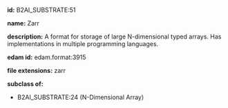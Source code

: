 **id:** B2AI_SUBSTRATE:51

**name:** Zarr

**description:** A format for storage of large N-dimensional typed arrays. Has implementations in multiple programming languages.

**edam id:** edam.format:3915

**file extensions:** zarr

**subclass of:**

- B2AI_SUBSTRATE:24 (N-Dimensional Array)
